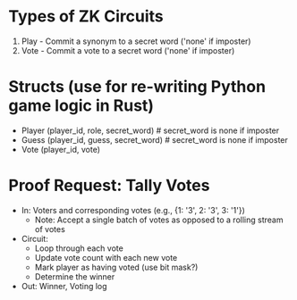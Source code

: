 # Types of ZK Circuits
1. Play - Commit a synonym to a secret word ('none' if imposter)
2. Vote - Commit a vote to a secret word ('none' if imposter)

# Structs (use for re-writing Python game logic in Rust)
- Player (player_id, role, secret_word) # secret_word is none if imposter
- Guess (player_id, guess, secret_word) # secret_word is none if imposter
- Vote (player_id, vote)

# Proof Request: Tally Votes
- In: Voters and corresponding votes (e.g., {1: '3', 2: '3', 3: '1'})
    - Note: Accept a single batch of votes as opposed to a rolling stream of votes
- Circuit:
    - Loop through each vote 
    - Update vote count with each new vote
    - Mark player as having voted (use bit mask?)
    - Determine the winner
- Out: Winner, Voting log
